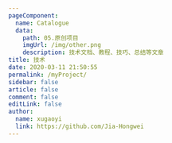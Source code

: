 ```yaml
---
pageComponent:
  name: Catalogue
  data:
    path: 05.原创项目
    imgUrl: /img/other.png
    description: 技术文档、教程、技巧、总结等文章
title: 技术
date: 2020-03-11 21:50:55
permalink: /myProject/
sidebar: false
article: false
comment: false
editLink: false
author:
  name: xugaoyi
  link: https://github.com/Jia-Hongwei
---
```

